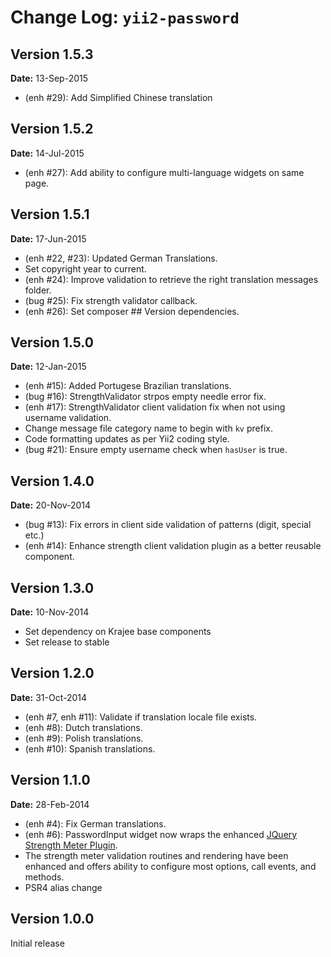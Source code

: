 Change Log: `yii2-password`
===========================

## Version 1.5.3

**Date:** 13-Sep-2015

- (enh #29): Add Simplified Chinese translation

## Version 1.5.2

**Date:** 14-Jul-2015

- (enh #27): Add ability to configure multi-language widgets on same page.

## Version 1.5.1

**Date:** 17-Jun-2015

- (enh #22, #23): Updated German Translations.
- Set copyright year to current.
- (enh #24): Improve validation to retrieve the right translation messages folder.
- (bug #25): Fix strength validator callback.
- (enh #26): Set composer ## Version dependencies.

## Version 1.5.0

**Date:** 12-Jan-2015

- (enh #15): Added Portugese Brazilian translations.
- (bug #16): StrengthValidator strpos empty needle error fix.
- (enh #17): StrengthValidator client validation fix when not using username validation.
- Change message file category name to begin with `kv` prefix.
- Code formatting updates as per Yii2 coding style.
- (bug #21): Ensure empty username check when `hasUser` is true.

## Version 1.4.0

**Date:** 20-Nov-2014

- (bug #13): Fix errors in client side validation of patterns (digit, special etc.)
- (enh #14): Enhance strength client validation plugin as a better reusable component.

## Version 1.3.0

**Date:** 10-Nov-2014

- Set dependency on Krajee base components
- Set release to stable


## Version 1.2.0

**Date:** 31-Oct-2014

- (enh #7, enh #11): Validate if translation locale file exists.
- (enh #8): Dutch translations.
- (enh #9): Polish translations.
- (enh #10): Spanish translations.

## Version 1.1.0

**Date:** 28-Feb-2014

- (enh #4): Fix German translations.
- (enh #6): PasswordInput widget now wraps the enhanced [JQuery Strength Meter Plugin](http://github.com/kartik-v/strength-meter). 
- The strength meter validation routines and rendering have been enhanced and offers ability to configure most options, call events, and methods.
- PSR4 alias change

## Version 1.0.0

Initial release
